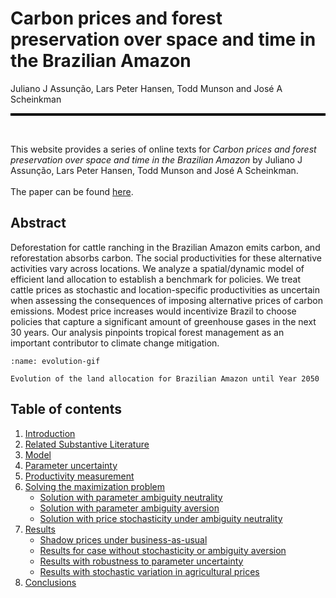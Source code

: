 




# Carbon prices and forest preservation over space and time in the Brazilian Amazon
Juliano J Assunção, Lars Peter Hansen, Todd Munson and José A Scheinkman
<hr style="height:4px; background-color:black; border:none;">

<br>

This website provides a series of online texts for *Carbon prices and forest preservation over space and time in the Brazilian Amazon* by Juliano J Assunção, Lars Peter Hansen, Todd Munson and José A Scheinkman. 
<br>
<br>
The paper can be found <a href = "https://papers.ssrn.com/sol3/papers.cfm?abstract_id=4414217">here</a>.


## Abstract
Deforestation for cattle ranching in the Brazilian Amazon emits carbon,
and reforestation absorbs carbon. The social productivities for these alternative activities vary across locations. We analyze a spatial/dynamic model of
efficient land allocation to establish a benchmark for policies. We treat cattle
prices as stochastic and location-specific productivities as uncertain when assessing the consequences of imposing alternative prices of carbon emissions.
Modest price increases would incentivize Brazil to choose policies that capture
a significant amount of greenhouse gases in the next 30 years. Our analysis
pinpoints tropical forest management as an important contributor to climate
change mitigation.

<!-- 
```{image} biome.png
:alt: fishy
:class: bg-primary mb-1
:width: 700px
:align: center
``` -->

```{figure} movie_1043site.gif
:name: evolution-gif

Evolution of the land allocation for Brazilian Amazon until Year 2050
```

<!-- 1. [Introduction]()
    - [Background](introduction/background.ipynb)
    - [Related Substantive Literature](introduction/literature.ipynb)
2. [Model](model/model.ipynb)
3. [Parameter uncertainty](uncertainty/uncertainty.ipynb)
4. [Productivity measurement](calibration/calibration.ipynb)
5. [Results]() 
    - [without stochasticity or ambiguity aversion](results/Deterministic.ipynb)
    - [with robustness to parameter uncertainty](results/HMC.ipynb)
    - [with stochastic variation in agricultural prices](results/MPC.ipynb) -->

## Table of contents
1. [Introduction](introduction/introduction.md)
2. [Related Substantive Literature](literature/literature.md)
3. [Model](model/model.md)
4. [Parameter uncertainty](uncertainty/uncertainty.md)
5. [Productivity measurement](calibration/calibration.md)
6. [Solving the maximization problem](solution/solution.md)
    - [Solution with parameter ambiguity neutrality](solution/neutrality.md)
    - [Solution with parameter ambiguity aversion](solution/parameter.md)
    - [Solution with price stochasticity under ambiguity neutrality](solution/price.md)
7. [Results](results/results.md) 
    - [Shadow prices under business-as-usual](results/shadow_price.md)
    - [Results for case without stochasticity or ambiguity aversion](results/Deterministic.md)
    - [Results with robustness to parameter uncertainty](results/HMC.md)
    - [Results with stochastic variation in agricultural prices](results/MPC.md)
8. [Conclusions](conclusion/conclusion.md)


